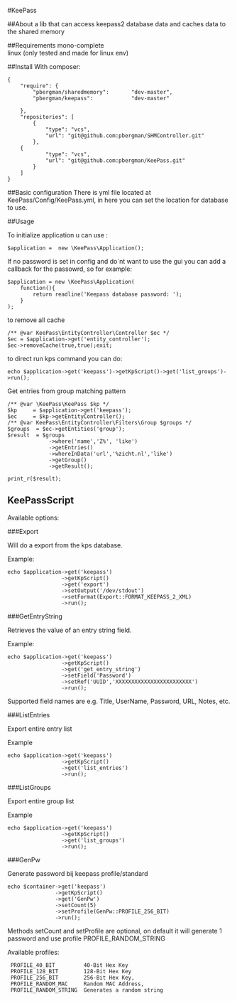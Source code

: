 #KeePass

##About
a lib that can access keepass2 database data and caches data to the shared memory

##Requirements
mono-complete<br>
linux (only tested and made for linux env)


##Install 
With composer: 
```
{
    "require": {
        "pbergman/sharedmemory":       "dev-master",
        "pbergman/keepass":            "dev-master"

    },
    "repositories": [
        {
            "type": "vcs",
            "url": "git@github.com:pbergman/SHMController.git"
        },
	{
            "type": "vcs",
            "url": "git@github.com:pbergman/KeePass.git"
        }
    ]
}
```
##Basic configuration
There is yml file located at KeePass/Config/KeePass.yml, in here you can set the location for database to use.

##Usage

To initialize application u can use :
```
$application =  new \KeePass\Application();
```
If no password is set in config and do`nt want to use the gui you can add a callback for the passowrd, so for example:
```
$application = new \KeePass\Application(
    function(){
        return readline('Keepass database password: ');
    }
);
```
to remove all cache 
```
/** @var KeePass\EntityController\Controller $ec */
$ec = $application->get('entity_controller');
$ec->removeCache(true,true);exit;
```
to direct run kps command you can do:
```
echo $application->get('keepass')->getKpScript()->get('list_groups')->run();
```
Get entries from group matching pattern
```
/** @var \KeePass\KeePass $kp */
$kp     = $application->get('keepass');
$ec     = $kp->getEntityController();
/** @var KeePass\EntityController\Filters\Group $groups */
$groups  = $ec->getEntities('group');
$result  = $groups
             ->where('name','Z%', 'like')
             ->getEntries()
             ->whereInData('url','%zicht.nl','like')
             ->getGroup()
             ->getResult();

print_r($result);             
```
## KeePassScript

Available options:

###Export

Will do a export from the kps database.

Example:

```
echo $application->get('keepass')
                 ->getKpScript()
                 ->get('export')
                 ->setOutput('/dev/stdout')
                 ->setFormat(Export::FORMAT_KEEPASS_2_XML)
                 ->run();
```
###GetEntryString

Retrieves the value of an entry string field.

Example:
```
echo $application->get('keepass')
                 ->getKpScript()
                 ->get('get_entry_string')
                 ->setField('Password')
                 ->setRef('UUID','XXXXXXXXXXXXXXXXXXXXXXXX')
                 ->run();
```
Supported field names are e.g. Title, UserName, Password, URL, Notes, etc.

###ListEntries

Export entire entry list

Example
```
echo $application->get('keepass')
                 ->getKpScript()
                 ->get('list_entries')
                 ->run();
```

###ListGroups

Export entire group list

Example
```
echo $application->get('keepass')
                 ->getKpScript()
                 ->get('list_groups')
                 ->run();
```

###GenPw

Generate password bij keepass profile/standard

```
echo $container->get('keepass')
               ->getKpScript()
               ->get('GenPw')
               ->setCount(5)
               ->setProfile(GenPw::PROFILE_256_BIT)
               ->run();
```
 Methods setCount and setProfile are optional, on default it will generate 1 password and use profile PROFILE_RANDOM_STRING

 Available profiles:

     PROFILE_40_BIT         40-Bit Hex Key
     PROFILE_128_BIT        128-Bit Hex Key
     PROFILE_256_BIT        256-Bit Hex Key,
     PROFILE_RANDOM_MAC     Random MAC Address,
     PROFILE_RANDOM_STRING  Generates a random string






